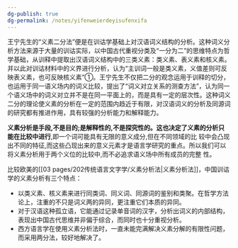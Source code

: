 ```yaml
---
dg-publish: true
dg-permalink: /notes/yifenweierdeyisufenxifa
---
```

王宁先生的“义素二分法”便是在训诂学基础上对汉语词义结构的分析。这种词义分析方法来源于大量的训诂实际，以中国古代重视分类及“一分为二”的思维特点为哲学基础，从训释中提取出汉语词义结构中的三类义素：类义素、表义素和核义素。并以此对训诂材料中的义界进行分析，认为“主训词一般是类义素，义值差则可反映表义素，也可反映核义素”①。王宁先生不仅把二分的观念运用于训释的切分，也运用于同一语义场内的词义比较，提出了“词义对立关系的测查方法”，认为同一个语义场中的词义对立并不是在同一平面上的，而是具有一定的层次性。这种词义二分的理论使义素的分析在一定的范围内趋近于有限，对汉语词义的分析及同源词的研究都有推进作用，具有较强的分析能力和解释能力。

**义素分析是手段,不是目的;是解释性的,不是探究性的。这也决定了义素的分析只能在比较中进行**,即一个词可能具有无限的意义成分,但在不同领域的比  较中会凸现出不同的特征,而这些凸现出来的意义元素才是语言学研究的重点。所以我们可以将义素分析用于两个义位的比较中,而不必追求语义场中所有成员的完整  性。

 比较欧美的[[03 pages/202传统语言文字学/义素分析法\|义素分析法]]，中国训诂学的义素分析有三个特点：
 - 以类义素、核义素来进行同类词、同义词、同源词的鉴别和类聚。在哲学方法论上，注重的不只是词义两的异同，更注重它们本质的异同。
 - 对于汉语这种孤立语，它能通过记录单音词的汉字，分析出词义的内部结构，表现出中国古代思维并非偏于综合，而同时也十分重视分析。
 - 西方语言学在使用义素分析法时，一直未能完满解决义素分解的有限性问题，而采用两分法，较好地解决了。